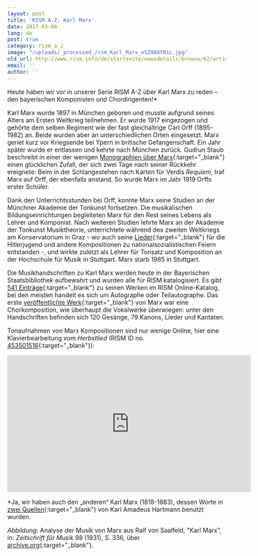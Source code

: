 ```yaml
---
layout: post
title: 'RISM A-Z: Karl Marx'
date: 2017-03-06
lang: de
post: true
category: rism_a_z
image: "/uploads/_processed_/csm_Karl_Marx_e52988f01c.jpg"
old_url: http://www.rism.info/de/startseite/newsdetails/browse/62/article/64/rism-a-z-karl-marx.html
email: ''
author: ''
---
```



Heute haben wir vor in unserer Serie RISM A-Z über Karl Marx zu reden – den bayerischen Komponisten und Chordirigenten!\*

Karl Marx wurde 1897 in München geboren und musste aufgrund seines Alters am Ersten Weltkrieg teilnehmen. Er wurde 1917 eingezogen und gehörte dem selben Regiment wie der fast gleichaltrige Carl Orff (1895-1982) an. Beide wurden aber an unterschiedlichen Orten eingesetzt. Marx geriet kurz vor Kriegsende bei Ypern in britische Gefangenschaft. Ein Jahr später wurde er entlassen und kehrte nach München zurück. Gudrun Staub beschreibt in einer der wenigen [Monographien über Marx](http://www.worldcat.org/oclc/611203635){:target="_blank"} einen glücklichen Zufall, der sich zwei Tage nach seiner Rückkehr ereignete: Beim in der Schlangestehen nach Karten für Verdis _Requiem_, traf Marx auf Orff, der ebenfalls anstand. So wurde Marx im Jahr 1919 Orffs erster Schüler.

Dank den Unterrichtsstunden bei Orff, konnte Marx seine Studien an der Münchner Akademie der Tonkunst fortsetzen. Die musikalischen Bildungseinrichtungen begleiteten Marx für den Rest seines Lebens als Lehrer und Komponist. Nach weiteren Studien lehrte Marx an der Akademie der Tonkunst Musiktheorie, unterrichtete während des zweiten Weltkriegs am Konservatorium in Graz - wo auch seine [Lieder](https://books.google.de/books?id=2UrnCwAAQBAJ&lpg=PP1&hl=de&pg=PA138#v=snippet&q=%22karl%20marx%22&f=false){:target="_blank"} für die Hitlerjugend und andere Kompositionen zu nationalsozialistischen Feiern entstanden -, und wirkte zuletzt als Lehrer für Tonsatz und Komposition an der Hochschule für Musik in Stuttgart. Marx starb 1985 in Stuttgart.

Die Musikhandschriften zu Karl Marx werden heute in der Bayerischen Staatsbibliothek aufbewahrt und wurden alle für RISM katalogisiert. Es gibt [541 Einträge](https://opac.rism.info/search?View=rism&author=118731521){:target="_blank"} zu seinen Werken im RISM Online-Katalog, bei den meisten handelt es sich um Autographe oder Teilautographe. Das erste [veröffentlichte Werk](https://opac.rism.info/search?id=453501331){:target="_blank"} von Marx war eine Chorkomposition, wie überhaupt die Vokalwerke überwiegen: unter den Handschriften befinden sich 120 Gesänge, 79 Kanons, Lieder und Kantaten.



Tonaufnahmen von Marx Kompositionen sind nur wenige Online, hier eine Klavierbearbeitung vom _Herbstlied_ (RISM ID no. [453501516](https://opac.rism.info/search?id=453501516){:target="_blank"}):

<iframe width="560" height="315" src="https://www.youtube.com/embed/iFLGKH40OQc" frameborder="0" allowfullscreen></iframe>





\*Ja, wir haben auch den „anderen“ Karl Marx (1818-1883), dessen Worte in [zwei Quellen](https://opac.rism.info/search?id=456081447){:target="_blank"} von Karl Amadeus Hartmann benutzt wurden.



_Abbildung_: Analyse der Musik von Marx aus Ralf von Saalfeld, "Karl Marx", in: _Zeitschrift für Musik_ 98 (1931), S. 336, über [archive.org](https://archive.org/stream/NeueZeitschriftFuerMusik1931Jg98#page/n427/mode/2up){:target="_blank"}.







<script type="text/javascript">var switchTo5x=true;</script><script type="text/javascript" src="http://w.sharethis.com/button/buttons.js"></script><script type="text/javascript">stLight.options({publisher: "9b601438-1ce1-49d8-bfd7-9cff5df54c17", doNotHash: false, doNotCopy: false, hashAddressBar: false});</script>
